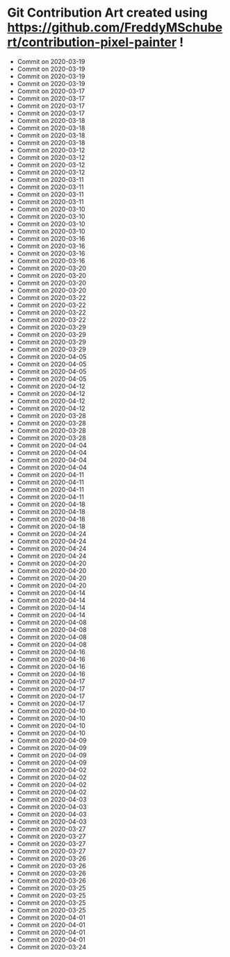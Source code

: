# Git Contribution Art created using https://github.com/FreddyMSchubert/contribution-pixel-painter !
- Commit on 2020-03-19
- Commit on 2020-03-19
- Commit on 2020-03-19
- Commit on 2020-03-19
- Commit on 2020-03-17
- Commit on 2020-03-17
- Commit on 2020-03-17
- Commit on 2020-03-17
- Commit on 2020-03-18
- Commit on 2020-03-18
- Commit on 2020-03-18
- Commit on 2020-03-18
- Commit on 2020-03-12
- Commit on 2020-03-12
- Commit on 2020-03-12
- Commit on 2020-03-12
- Commit on 2020-03-11
- Commit on 2020-03-11
- Commit on 2020-03-11
- Commit on 2020-03-11
- Commit on 2020-03-10
- Commit on 2020-03-10
- Commit on 2020-03-10
- Commit on 2020-03-10
- Commit on 2020-03-16
- Commit on 2020-03-16
- Commit on 2020-03-16
- Commit on 2020-03-16
- Commit on 2020-03-20
- Commit on 2020-03-20
- Commit on 2020-03-20
- Commit on 2020-03-20
- Commit on 2020-03-22
- Commit on 2020-03-22
- Commit on 2020-03-22
- Commit on 2020-03-22
- Commit on 2020-03-29
- Commit on 2020-03-29
- Commit on 2020-03-29
- Commit on 2020-03-29
- Commit on 2020-04-05
- Commit on 2020-04-05
- Commit on 2020-04-05
- Commit on 2020-04-05
- Commit on 2020-04-12
- Commit on 2020-04-12
- Commit on 2020-04-12
- Commit on 2020-04-12
- Commit on 2020-03-28
- Commit on 2020-03-28
- Commit on 2020-03-28
- Commit on 2020-03-28
- Commit on 2020-04-04
- Commit on 2020-04-04
- Commit on 2020-04-04
- Commit on 2020-04-04
- Commit on 2020-04-11
- Commit on 2020-04-11
- Commit on 2020-04-11
- Commit on 2020-04-11
- Commit on 2020-04-18
- Commit on 2020-04-18
- Commit on 2020-04-18
- Commit on 2020-04-18
- Commit on 2020-04-24
- Commit on 2020-04-24
- Commit on 2020-04-24
- Commit on 2020-04-24
- Commit on 2020-04-20
- Commit on 2020-04-20
- Commit on 2020-04-20
- Commit on 2020-04-20
- Commit on 2020-04-14
- Commit on 2020-04-14
- Commit on 2020-04-14
- Commit on 2020-04-14
- Commit on 2020-04-08
- Commit on 2020-04-08
- Commit on 2020-04-08
- Commit on 2020-04-08
- Commit on 2020-04-16
- Commit on 2020-04-16
- Commit on 2020-04-16
- Commit on 2020-04-16
- Commit on 2020-04-17
- Commit on 2020-04-17
- Commit on 2020-04-17
- Commit on 2020-04-17
- Commit on 2020-04-10
- Commit on 2020-04-10
- Commit on 2020-04-10
- Commit on 2020-04-10
- Commit on 2020-04-09
- Commit on 2020-04-09
- Commit on 2020-04-09
- Commit on 2020-04-09
- Commit on 2020-04-02
- Commit on 2020-04-02
- Commit on 2020-04-02
- Commit on 2020-04-02
- Commit on 2020-04-03
- Commit on 2020-04-03
- Commit on 2020-04-03
- Commit on 2020-04-03
- Commit on 2020-03-27
- Commit on 2020-03-27
- Commit on 2020-03-27
- Commit on 2020-03-27
- Commit on 2020-03-26
- Commit on 2020-03-26
- Commit on 2020-03-26
- Commit on 2020-03-26
- Commit on 2020-03-25
- Commit on 2020-03-25
- Commit on 2020-03-25
- Commit on 2020-03-25
- Commit on 2020-04-01
- Commit on 2020-04-01
- Commit on 2020-04-01
- Commit on 2020-04-01
- Commit on 2020-03-24
